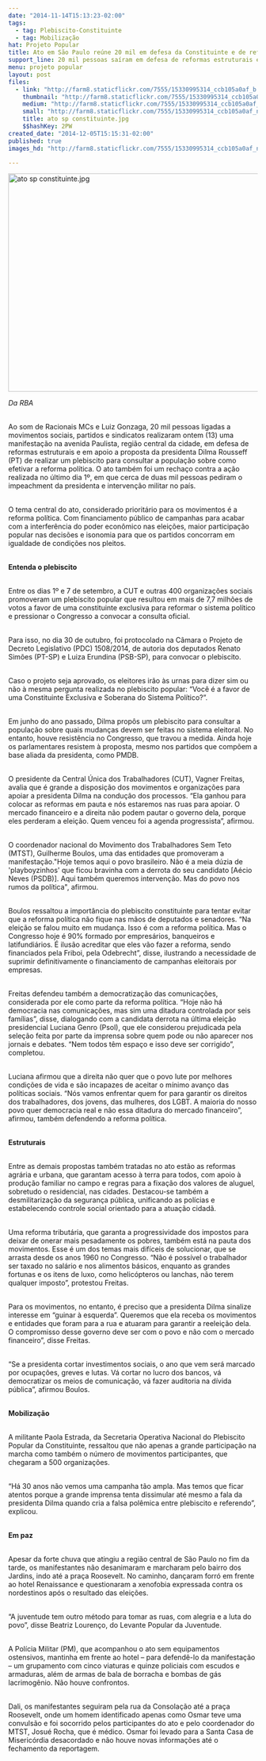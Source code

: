 ```yaml
---
date: "2014-11-14T15:13:23-02:00"
tags:
  - tag: Plebiscito-Constituinte
  - tag: Mobilização
hat: Projeto Popular
title: Ato em São Paulo reúne 20 mil em defesa da Constituinte e de reformas
support_line: 20 mil pessoas saíram em defesa de reformas estruturais e em apoio ao plebiscito constituinte.
menu: projeto popular
layout: post
files:
  - link: "http://farm8.staticflickr.com/7555/15330995314_ccb105a0af_b.jpg"
    thumbnail: "http://farm8.staticflickr.com/7555/15330995314_ccb105a0af_t.jpg"
    medium: "http://farm8.staticflickr.com/7555/15330995314_ccb105a0af_z.jpg"
    small: "http://farm8.staticflickr.com/7555/15330995314_ccb105a0af_n.jpg"
    title: ato sp constituinte.jpg
    $$hashKey: 2PW
created_date: "2014-12-05T15:15:31-02:00"
published: true
images_hd: "http://farm8.staticflickr.com/7555/15330995314_ccb105a0af_n.jpg"

---
```

<p><img alt="ato sp constituinte.jpg" height="440" src="http://farm8.staticflickr.com/7555/15330995314_ccb105a0af_b.jpg" width="660" /></p>

<p><em>Da RBA</em></p>

<p><br />
Ao som de Racionais MCs e Luiz Gonzaga, 20 mil pessoas ligadas a movimentos sociais, partidos e sindicatos realizaram ontem (13) uma manifesta&ccedil;&atilde;o na avenida Paulista, regi&atilde;o central da cidade, em defesa de reformas estruturais e em apoio a proposta da presidenta Dilma Rousseff (PT) de realizar um plebiscito para consultar a popula&ccedil;&atilde;o sobre como efetivar a reforma pol&iacute;tica. O ato tamb&eacute;m foi um recha&ccedil;o contra a a&ccedil;&atilde;o realizada no &uacute;ltimo dia 1&ordm;, em que cerca de duas mil pessoas pediram o impeachment da presidenta e interven&ccedil;&atilde;o militar no pa&iacute;s.</p>

<p><br />
O tema central do ato, considerado priorit&aacute;rio para os movimentos &eacute; a reforma pol&iacute;tica. Com financiamento p&uacute;blico de campanhas para acabar com a interfer&ecirc;ncia do poder econ&ocirc;mico nas elei&ccedil;&otilde;es, maior participa&ccedil;&atilde;o popular nas decis&otilde;es e isonomia para que os partidos concorram em igualdade de condi&ccedil;&otilde;es nos pleitos.</p>

<p><br />
<strong>Entenda o plebiscito</strong></p>

<p><br />
Entre os dias 1&ordm; e 7 de setembro, a CUT e outras 400 organiza&ccedil;&otilde;es sociais promoveram um plebiscito popular que resultou em mais de 7,7 milh&otilde;es de votos a favor de uma constituinte exclusiva para reformar o sistema pol&iacute;tico e pressionar o Congresso a convocar a consulta oficial.</p>

<p><br />
Para isso, no dia 30 de outubro, foi protocolado na C&acirc;mara o Projeto de Decreto Legislativo (PDC) 1508/2014, de autoria dos deputados Renato Sim&otilde;es (PT-SP) e Luiza Erundina (PSB-SP), para convocar o plebiscito.</p>

<p><br />
Caso o projeto seja aprovado, os eleitores ir&atilde;o &agrave;s urnas para dizer sim ou n&atilde;o &agrave; mesma pergunta realizada no plebiscito popular: &ldquo;Voc&ecirc; &eacute; a favor de uma Constituinte Exclusiva e Soberana do Sistema Pol&iacute;tico?&rdquo;.</p>

<p><br />
Em junho do ano passado, Dilma prop&ocirc;s um plebiscito para consultar a popula&ccedil;&atilde;o sobre quais mudan&ccedil;as devem ser feitas no sistema eleitoral. No entanto, houve resist&ecirc;ncia no Congresso, que travou a medida. Ainda hoje os parlamentares resistem &agrave; proposta, mesmo nos partidos que comp&otilde;em a base aliada da presidenta, como PMDB.</p>

<p><br />
O presidente da Central &Uacute;nica dos Trabalhadores (CUT), Vagner Freitas, avalia que &eacute; grande a disposi&ccedil;&atilde;o dos movimentos e organiza&ccedil;&otilde;es para apoiar a presidenta Dilma na condu&ccedil;&atilde;o dos processos. &ldquo;Ela ganhou para colocar as reformas em pauta e n&oacute;s estaremos nas ruas para apoiar. O mercado financeiro e a direita n&atilde;o podem pautar o governo dela, porque eles perderam a elei&ccedil;&atilde;o. Quem venceu foi a agenda progressista&rdquo;, afirmou.</p>

<p><br />
O coordenador nacional do Movimento dos Trabalhadores Sem Teto (MTST), Guilherme Boulos, uma das entidades que promoveram a manifesta&ccedil;&atilde;o.&quot;Hoje temos aqui o povo brasileiro. N&atilde;o &eacute; a meia d&uacute;zia de &#39;playboyzinhos&#39; que ficou bravinha com a derrota do seu candidato [A&eacute;cio Neves (PSDB)]. Aqui tamb&eacute;m queremos interven&ccedil;&atilde;o. Mas do povo nos rumos da pol&iacute;tica&quot;, afirmou.</p>

<p><br />
Boulos ressaltou a import&acirc;ncia do plebiscito constituinte para tentar evitar que a reforma pol&iacute;tica n&atilde;o fique nas m&atilde;os de deputados e senadores. &ldquo;Na elei&ccedil;&atilde;o se falou muito em mudan&ccedil;a. Isso &eacute; com a reforma pol&iacute;tica. Mas o Congresso hoje &eacute; 90% formado por empres&aacute;rios, banqueiros e latifundi&aacute;rios. &Eacute; ilus&atilde;o acreditar que eles v&atilde;o fazer a reforma, sendo financiados pela Friboi, pela Odebrecht&rdquo;, disse, ilustrando a necessidade de suprimir definitivamente o financiamento de campanhas eleitorais por empresas.</p>

<p><br />
Freitas defendeu tamb&eacute;m a democratiza&ccedil;&atilde;o das comunica&ccedil;&otilde;es, considerada por ele como parte da reforma pol&iacute;tica. &ldquo;Hoje n&atilde;o h&aacute; democracia nas comunica&ccedil;&otilde;es, mas sim uma ditadura controlada por seis fam&iacute;lias&rdquo;, disse, dialogando com a candidata derrota na &uacute;ltima elei&ccedil;&atilde;o presidencial Luciana Genro (Psol), que ele considerou prejudicada pela sele&ccedil;&atilde;o feita por parte da imprensa sobre quem pode ou n&atilde;o aparecer nos jornais e debates. &ldquo;Nem todos t&ecirc;m espa&ccedil;o e isso deve ser corrigido&rdquo;, completou.</p>

<p><br />
Luciana afirmou que a direita n&atilde;o quer que o povo lute por melhores condi&ccedil;&otilde;es de vida e s&atilde;o incapazes de aceitar o m&iacute;nimo avan&ccedil;o das pol&iacute;ticas sociais. &ldquo;N&oacute;s vamos enfrentar quem for para garantir os direitos dos trabalhadores, dos jovens, das mulheres, dos LGBT. A maioria do nosso povo quer democracia real e n&atilde;o essa ditadura do mercado financeiro&rdquo;, afirmou, tamb&eacute;m defendendo a reforma pol&iacute;tica.</p>

<p><br />
<strong>Estruturais</strong></p>

<p><br />
Entre as demais propostas tamb&eacute;m tratadas no ato est&atilde;o as reformas agr&aacute;ria e urbana, que garantam acesso &agrave; terra para todos, com apoio &agrave; produ&ccedil;&atilde;o familiar no campo e regras para a fixa&ccedil;&atilde;o dos valores de aluguel, sobretudo o residencial, nas cidades. Destacou-se tamb&eacute;m a desmilitariza&ccedil;&atilde;o da seguran&ccedil;a p&uacute;blica, unificando as pol&iacute;cias e estabelecendo controle social orientado para a atua&ccedil;&atilde;o cidad&atilde;.</p>

<p><br />
Uma reforma tribut&aacute;ria, que garanta a progressividade dos impostos para deixar de onerar mais pesadamente os pobres, tamb&eacute;m est&aacute; na pauta dos movimentos. Esse &eacute; um dos temas mais dif&iacute;ceis de solucionar, que se arrasta desde os anos 1960 no Congresso. &ldquo;N&atilde;o &eacute; poss&iacute;vel o trabalhador ser taxado no sal&aacute;rio e nos alimentos b&aacute;sicos, enquanto as grandes fortunas e os itens de luxo, como helic&oacute;pteros ou lanchas, n&atilde;o terem qualquer imposto&rdquo;, protestou Freitas.</p>

<p><br />
Para os movimentos, no entanto, &eacute; preciso que a presidenta Dilma sinalize interesse em &ldquo;guinar &agrave; esquerda&rdquo;. Queremos que ela receba os movimentos e entidades que foram para a rua e atuaram para garantir a reelei&ccedil;&atilde;o dela. O compromisso desse governo deve ser com o povo e n&atilde;o com o mercado financeiro&rdquo;, disse Freitas.</p>

<p><br />
&ldquo;Se a presidenta cortar investimentos sociais, o ano que vem ser&aacute; marcado por ocupa&ccedil;&otilde;es, greves e lutas. V&aacute; cortar no lucro dos bancos, v&aacute; democratizar os meios de comunica&ccedil;&atilde;o, v&aacute; fazer auditoria na d&iacute;vida p&uacute;blica&rdquo;, afirmou Boulos.</p>

<p><br />
<strong>Mobiliza&ccedil;&atilde;o</strong></p>

<p><br />
A militante Paola Estrada, da Secretaria Operativa Nacional do Plebiscito Popular da Constituinte, ressaltou que n&atilde;o apenas a grande participa&ccedil;&atilde;o na marcha como tamb&eacute;m o n&uacute;mero de movimentos participantes, que chegaram a 500 organiza&ccedil;&otilde;es.</p>

<p><br />
&ldquo;H&aacute; 30 anos n&atilde;o vemos uma campanha t&atilde;o ampla. Mas temos que ficar atentos porque a grande imprensa tenta dissimular at&eacute; mesmo a fala da presidenta Dilma quando cria a falsa pol&ecirc;mica entre plebiscito e referendo&rdquo;, explicou.</p>

<p><br />
<strong>Em paz</strong></p>

<p><br />
Apesar da forte chuva que atingiu a regi&atilde;o central de S&atilde;o Paulo no fim da tarde, os manifestantes n&atilde;o desanimaram e marcharam pelo bairro dos Jardins, indo at&eacute; a pra&ccedil;a Roosevelt. No caminho, dan&ccedil;aram forr&oacute; em frente ao hotel Renaissance e questionaram a xenofobia expressada contra os nordestinos ap&oacute;s o resultado das elei&ccedil;&otilde;es.</p>

<p><br />
&ldquo;A juventude tem outro m&eacute;todo para tomar as ruas, com alegria e a luta do povo&rdquo;, disse Beatriz Louren&ccedil;o, do Levante Popular da Juventude.</p>

<p><br />
A Pol&iacute;cia Militar (PM), que acompanhou o ato sem equipamentos ostensivos, mantinha em frente ao hotel &ndash; para defend&ecirc;-lo da manifesta&ccedil;&atilde;o &ndash; um grupamento com cinco viaturas e quinze policiais com escudos e armaduras, al&eacute;m de armas de bala de borracha e bombas de g&aacute;s lacrimog&ecirc;nio. N&atilde;o houve confrontos.</p>

<p><br />
Dali, os manifestantes seguiram pela rua da Consola&ccedil;&atilde;o at&eacute; a pra&ccedil;a Roosevelt, onde um homem identificado apenas como Osmar teve uma convuls&atilde;o e foi socorrido pelos participantes do ato e pelo coordenador do MTST, Josu&eacute; Rocha, que &eacute; m&eacute;dico. Osmar foi levado para a Santa Casa de Miseric&oacute;rdia desacordado e n&atilde;o houve novas informa&ccedil;&otilde;es at&eacute; o fechamento da reportagem.</p>

<p>&nbsp;</p>
